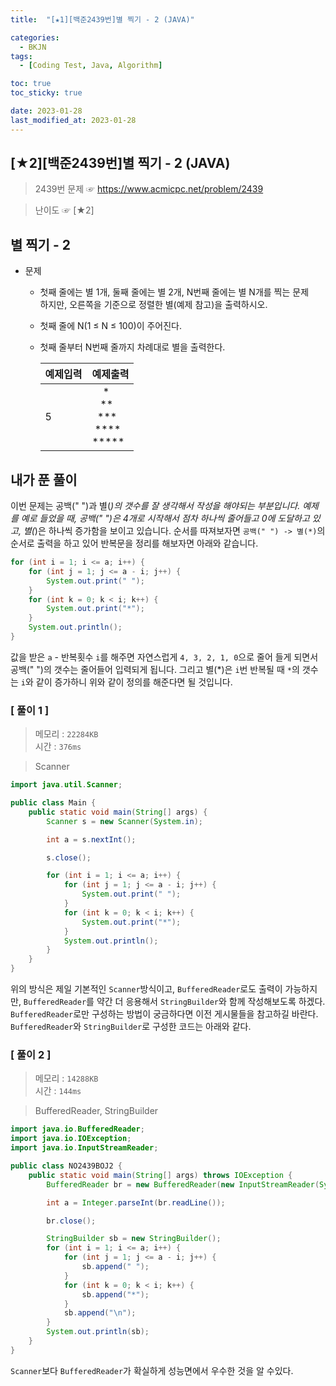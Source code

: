 ```yaml
---
title:  "[★1][백준2439번]별 찍기 - 2 (JAVA)" 

categories:
  - BKJN
tags:
  - [Coding Test, Java, Algorithm]

toc: true
toc_sticky: true

date: 2023-01-28
last_modified_at: 2023-01-28
---
```

[★2][백준2439번]별 찍기 - 2 (JAVA)
----
> 2439번 문제 ☞ <https://www.acmicpc.net/problem/2439>  

> 난이도 ☞ [★2]
  
## 별 찍기 - 2  
  
- 문제
  - 첫째 줄에는 별 1개, 둘째 줄에는 별 2개, N번째 줄에는 별 N개를 찍는 문제<br>하지만, 오른쪽을 기준으로 정렬한 별(예제 참고)을 출력하시오.
  - 첫째 줄에 N(1 ≤ N ≤ 100)이 주어진다.
  - 첫째 줄부터 N번째 줄까지 차례대로 별을 출력한다.
    
	|예제입력|예제출력|
	|:--|--|
	|5|&nbsp;&nbsp;&nbsp;&nbsp;\*<br>&nbsp;&nbsp;&nbsp;\*\*<br>&nbsp;&nbsp;\*\*\*<br>&nbsp;\*\*\*\*<br>\*\*\*\*\*|

  
## 내가 푼 풀이  
이번 문제는 공백(" ")과 별(*)의 갯수를 잘 생각해서 작성을 해야되는 부분입니다. 예제를 예로 들었을 때, 공백(" ")은 4개로 시작해서 점차 하나씩 줄어들고 0에 도달하고 있고, 별(*)은 하나씩 증가함을 보이고 있습니다. 순서를 따져보자면 `공백(" ") -> 별(*)`의 순서로 출력을 하고 있어 반복문을 정리를 해보자면 아래와 같습니다.
```java
for (int i = 1; i <= a; i++) {
	for (int j = 1; j <= a - i; j++) {
		System.out.print(" ");
	}
	for (int k = 0; k < i; k++) {
		System.out.print("*");
	}
	System.out.println();
}
```
값을 받은 `a` - 반복횟수 `i`를 해주면 자연스럽게 `4, 3, 2, 1, 0`으로 줄어 들게 되면서 공백(" ")의 갯수는 줄어들어 입력되게 됩니다. 그리고 별(*)은 `i`번 반복될 때 `*`의 갯수는 `i`와 같이 증가하니 위와 같이 정의를 해준다면 될 것입니다.
### [ 풀이 1 ]  
>메모리 : `22284KB`  
>시간 : `376ms`  

> Scanner
  
```java
import java.util.Scanner;

public class Main {
	public static void main(String[] args) {
		Scanner s = new Scanner(System.in);

		int a = s.nextInt();

		s.close();

		for (int i = 1; i <= a; i++) {
			for (int j = 1; j <= a - i; j++) {
				System.out.print(" ");
			}
			for (int k = 0; k < i; k++) {
				System.out.print("*");
			}
			System.out.println();
		}
	}
}
```
위의 방식은 제일 기본적인 `Scanner`방식이고, `BufferedReader`로도 출력이 가능하지만, `BufferedReader`를 약간 더 응용해서 `StringBuilder`와 함께 작성해보도록 하겠다. `BufferedReader`로만 구성하는 방법이 궁금하다면 이전 게시물들을 참고하길 바란다. `BufferedReader`와 `StringBuilder`로 구성한 코드는 아래와 같다.
### [ 풀이 2 ]  
>메모리 : `14288KB`  
>시간 : `144ms`  
  
>BufferedReader, StringBuilder
  
```java
import java.io.BufferedReader;
import java.io.IOException;
import java.io.InputStreamReader;

public class NO2439BOJ2 {
	public static void main(String[] args) throws IOException {
		BufferedReader br = new BufferedReader(new InputStreamReader(System.in));

		int a = Integer.parseInt(br.readLine());

		br.close();

		StringBuilder sb = new StringBuilder();
		for (int i = 1; i <= a; i++) {
			for (int j = 1; j <= a - i; j++) {
				sb.append(" ");
			}
			for (int k = 0; k < i; k++) {
				sb.append("*");
			}
			sb.append("\n");
		}
		System.out.println(sb);
	}
}

```
`Scanner`보다 `BufferedReader`가 확실하게 성능면에서 우수한 것을 알 수있다.